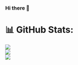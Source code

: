 ### Hi there 👋

# 📊 GitHub Stats:
  ![](https://github-readme-stats.vercel.app/api?username=Leonardo-Luz&theme=dark&hide_border=false&include_all_commits=false&count_private=false)<br/>
  ![](https://github-readme-streak-stats.herokuapp.com/?user=Leonardo-Luz&theme=dark&hide_border=false)<br/>
  ![](https://github-readme-stats.vercel.app/api/top-langs/?username=Leonardo-Luz&theme=dark&hide_border=false&include_all_commits=false&count_private=false&layout=compact)
